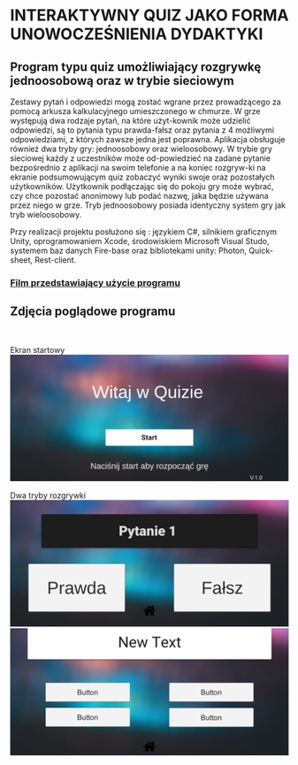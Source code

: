 <h1>INTERAKTYWNY QUIZ JAKO FORMA UNOWOCZEŚNIENIA DYDAKTYKI</h1>

<h2>Program typu quiz umożliwiający rozgrywkę jednoosobową oraz w trybie sieciowym</h2>
Zestawy pytań i odpowiedzi mogą zostać wgrane przez prowadzącego za pomocą arkusza kalkulacyjnego umieszczonego w chmurze. W grze występują dwa rodzaje pytań, na które użyt-kownik może udzielić odpowiedzi, są to pytania typu prawda-fałsz oraz pytania z 4 możliwymi odpowiedziami, z których zawsze jedna jest poprawna. Aplikacja obsługuje również dwa tryby gry: jednoosobowy oraz wieloosobowy. W trybie gry sieciowej każdy z uczestników może od-powiedzieć na zadane pytanie bezpośrednio z aplikacji na swoim telefonie a na koniec rozgryw-ki na ekranie podsumowującym quiz zobaczyć wyniki swoje oraz pozostałych użytkowników. Użytkownik podłączając się do pokoju gry może wybrać, czy chce pozostać anonimowy lub podać nazwę, jaka będzie używana przez niego w grze. Tryb jednoosobowy posiada identyczny system gry jak tryb wieloosobowy.<br>

Przy realizacji projektu posłużono się : językiem C#, silnikiem graficznym Unity, oprogramowaniem Xcode, środowiskiem Microsoft Visual Studo, systemem baz danych Fire-base oraz bibliotekami unity: Photon, Quick-sheet, Rest-client. 

<h3><div align="left">
      <a href="https://youtu.be/C2PCUH7MYb8">
            Film przedstawiający użycie programu 
      </a>
      </h3></div>


<h2>Zdjęcia poglądowe programu</h2><br>
      
Ekran startowy 
![](images/2.png)

Dwa tryby rozgrywki 
![](images/4.png)
![](images/5.png)


